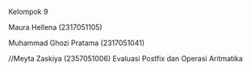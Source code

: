 Kelompok 9

Maura Hellena (2317051105)

Muhammad Ghozi Pratama (2317051041)

//Meyta Zaskiya (2357051006) Evaluasi Postfix dan Operasi Aritmatika
